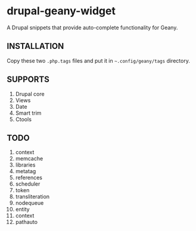 drupal-geany-widget
===================

A Drupal snippets that provide auto-complete functionality for Geany.

INSTALLATION
------------

Copy these two `.php.tags` files and put it in `~.config/geany/tags` directory.

SUPPORTS
--------

1. Drupal core
2. Views
3. Date
4. Smart trim
5. Ctools

TODO
----

1. context
2. memcache
3. libraries
4. metatag
5. references
6. scheduler
7. token
8. transliteration
9. nodequeue
10. entity
11. context
12. pathauto
